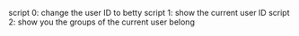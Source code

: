 script 0: change the user ID to betty
script 1: show the current user ID
script 2: show you the groups of the current user belong

